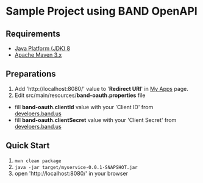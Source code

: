 # Sample Project using BAND OpenAPI

## Requirements
- [Java Platform (JDK) 8](http://www.oracle.com/technetwork/java/javase/downloads/index.html)
- [Apache Maven 3.x](http://maven.apache.org)

## Preparations
1. Add 'http://localhost:8080/' value to '**Redirect URI**' in [My Apps](http://developers.band.us/develop/myapps/list) page.
2. Edit src/main/resources/**band-oauth.properties** file
 - fill **band-oauth.clientId** value with your 'Client ID' from [develoers.band.us](http://develoers.band.us/develop/myapps/list)
 - fill **band-oauth.clientSecret** value with your 'Client Secret' from [develoers.band.us](http://develoers.band.us/develop/myapps/list)

## Quick Start
1. <code>mvn clean package </code>
2. <code>java -jar target/myservice-0.0.1-SNAPSHOT.jar</code>
3. open 'http://localhost:8080/' in your browser
